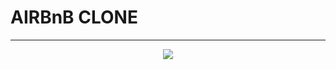 # AIRBnB CLONE
---
<p align="center">
<a target="_blank" href="https://www.github.com/"><img src="https://github.com/josephynaina/AirBnB_clone/blob/master/logo.png?raw=true"></a>
</p>
